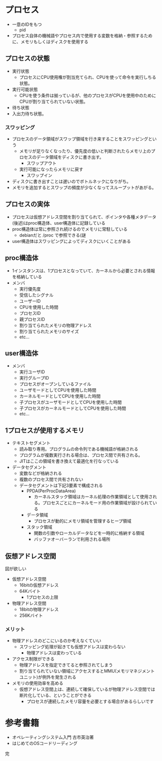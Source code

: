 # プロセス
* 一意のIDをもつ
  * pid
* プロセス自体の機械語やプロセス内で使用する変数を格納・参照するために、メモリもしくはディスクを使用する

## プロセスの状態
* 実行状態
  * プロセスにCPU使用権が割当充てられ、CPUを使って命令を実行しちる状態。
* 実行可能状態
  * CPUを使う条件は揃っているが、他のプロセスがCPUを使用中のためにCPUが割り当てられていない状態。
*  待ち状態
  * 入出力待ち状態。

### スワッピング
* プロセスのデータ領域がスワップ領域を行き来することをスワッピングという
  * メモリが足りなくなったり、優先度の低いと判断されたらメモリ上のプロセスのデータ領域をディスクに書き出す。
    * スワップアウト
  * 実行可能になったらメモリに戻す
    * スワップイン
* ディスクに書き出すことは遅いのでボトルネックになりがち。
* メモリを追加するとスワップの頻度が少なくなってスループットがあがる。

## プロセスの実体
* プロセスは仮想アドレス空間を割り当てられて、ポインタや各種メタデータ(後述)はproc構造体、user構造体に記録している
* proc構造体は常に参照され続けるのでメモリに常駐している
  * debianだと /proc で参照できる(謎
* user構造体はスワッピングによってディスクにいくことがある

## proc構造体
* 1インスタンスは、1プロセスとなっていて、カーネルから必要とされる情報を格納している
* メンバ
  * 実行優先度
  * 受信したシグナル
  * ユーザーID
  * CPUを使用した時間
  * プロセスID
  * 親プロセスID
  * 割り当てられたメモリの物理アドレス
  * 割り当てられたメモリのサイズ
  * etc...

## user構造体
* メンバ
  * 実行ユーザID
  * 実行グループID
  * プロセスがオープンしているファイル
  * ユーザモードとしてCPUを使用した時間
  * カーネルモードとしてCPUを使用した時間
  * 子プロセスがユーザモードとしてCPUを使用した時間
  * 子プロセスがカーネルモードとしてCPUを使用した時間
  * etc...

## 1プロセスが使用するメモリ
* テキストセグメント
  * 読み取り専用。プログラムの命令列である機械語が格納される
  * プログラムが複数実行される場合は、プロセス間で共有される。
  * JITはここの領域を書き換えて最適化を行なっている
* データセグメント
  * 変数などが格納される
  * 複数のプロセス間で共有されない
  * データセグメントは下記3要素で構成される
      * PPDA(PerProcDataArea)
        * カーネルスタック領域はカーネル処理の作業領域として使用される。プロセスごとにカーネルモード用の作業領域が設けられている
      * データ領域
        * プロセスが動的にメモリ領域を管理するヒープ領域
      * スタック領域
        * 関数の引数やローカルデータなどを一時的に格納する領域
        * バッファオーバーランで利用される場所

## 仮想アドレス空間
図が欲しい
* 仮想アドレス空間
  * 16bitの仮想アドレス
  * 64Kバイト
    * 1プロセスの上限
* 物理アドレス空間
  * 18bitの物理アドレス
  * 256Kバイト

### メリット
* 物理アドレスのどこにいるのか考えなくていい
  * スワッピング処理が起きても仮想アドレスは変わらない
    * 物理アドレスは変わっている
* アクセス制限ができる
  * 物理アドレスを指定できてると参照されてしまう
  * 割り当てられていない領域にアクセスするとMMU(メモリマネジメントユニット)が例外を発生される
* メモリの使用効率を高める
  * 仮想アドレス空間上は、連続して確保しているが物理アドレス空間では断片化している、ということができる
    * プロセスが連続したメモリ容量を必要とする場合があるらしいです

# 参考書籍
* オペレーティングシステム入門 古市英治著
* はじめてのOSコードリーディング

完
